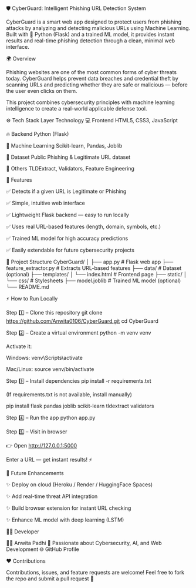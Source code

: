 🛡️ CyberGuard: Intelligent Phishing URL Detection System

CyberGuard is a smart web app designed to protect users from phishing attacks by analyzing and detecting malicious URLs using Machine Learning.
Built with 🧠 Python (Flask) and a trained ML model, it provides instant results and real-time phishing detection through a clean, minimal web interface.

🌍 Overview

Phishing websites are one of the most common forms of cyber threats today.
CyberGuard helps prevent data breaches and credential theft by scanning URLs and predicting whether they are safe or malicious — before the user even clicks on them.

This project combines cybersecurity principles with machine learning intelligence to create a real-world applicable defense tool.

⚙️ Tech Stack
Layer	Technology
💻 Frontend	HTML5, CSS3, JavaScript

🔥 Backend	Python (Flask)

🧠 Machine Learning	Scikit-learn, Pandas, Joblib

📂 Dataset	Public Phishing & Legitimate URL dataset

🧰 Others	TLDExtract, Validators, Feature Engineering

🚀 Features

✅ Detects if a given URL is Legitimate or Phishing

✅ Simple, intuitive web interface

✅ Lightweight Flask backend — easy to run locally

✅ Uses real URL-based features (length, domain, symbols, etc.)

✅ Trained ML model for high accuracy predictions

✅ Easily extendable for future cybersecurity projects


🧩 Project Structure
CyberGuard/
│
├── app.py                   # Flask web app
├── feature_extractor.py     # Extracts URL-based features
├── data/                    # Dataset (optional)
├── templates/
│   └── index.html           # Frontend page
├── static/
│   └── css/                 # Stylesheets
├── model.joblib             # Trained ML model (optional)
└── README.md

⚡ How to Run Locally





Step 1️⃣ – Clone this repository
git clone https://github.com/Anwita0106/CyberGuard.git
cd CyberGuard





Step 2️⃣ – Create a virtual environment
python -m venv venv


Activate it:

Windows: venv\Scripts\activate

Mac/Linux: source venv/bin/activate

Step 3️⃣ – Install dependencies
pip install -r requirements.txt


(If requirements.txt is not available, install manually)

pip install flask pandas joblib scikit-learn tldextract validators

Step 4️⃣ – Run the app
python app.py

Step 5️⃣ – Visit in browser

👉 Open http://127.0.0.1:5000

Enter a URL — get instant results! ⚡

🧠 Future Enhancements

✨ Deploy on cloud (Heroku / Render / HuggingFace Spaces)


✨ Add real-time threat API integration


✨ Build browser extension for instant URL checking


✨ Enhance ML model with deep learning (LSTM)

🧑‍💻 Developer


👩‍💻 Anwita Padhi
💬 Passionate about Cybersecurity, AI, and Web Development
🌐 GitHub Profile

❤️ Contributions

Contributions, issues, and feature requests are welcome!
Feel free to fork the repo and submit a pull request 💪
